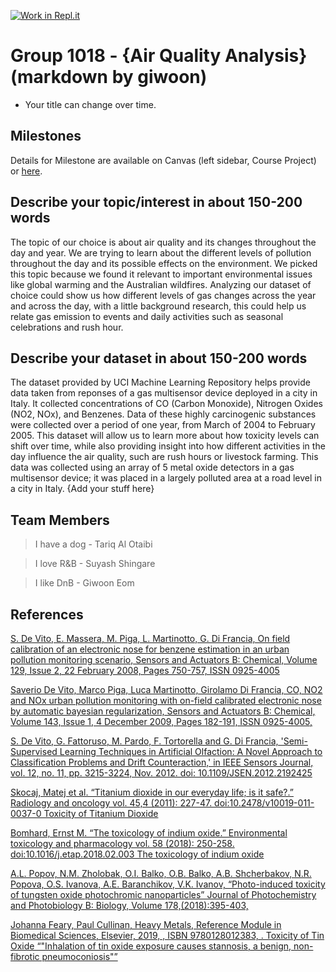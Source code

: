 [![Work in Repl.it](https://classroom.github.com/assets/work-in-replit-14baed9a392b3a25080506f3b7b6d57f295ec2978f6f33ec97e36a161684cbe9.svg)](https://classroom.github.com/online_ide?assignment_repo_id=358596&assignment_repo_type=GroupAssignmentRepo)
# Group 1018 - {Air Quality Analysis} (markdown by giwoon)
- Your title can change over time.

## Milestones

Details for Milestone are available on Canvas (left sidebar, Course Project) or [here](https://firas.moosvi.com/courses/data301/project/milestone01.html).

## Describe your topic/interest in about 150-200 words
The topic of our choice is about air quality and its changes throughout the day and year. We are trying to learn about the different levels of pollution throughout the day and its possible effects on the environment. We picked this topic because we found it relevant to important environmental issues like global warming and the Australian wildfires. Analyzing our dataset of choice could show us how different levels of gas changes across the year and across the day, with a little background research, this could help us relate gas emission to events and daily activities such as seasonal celebrations and rush hour.

## Describe your dataset in about 150-200 words
The dataset provided by UCI Machine Learning Repository helps provide data taken from reponses of a gas multisensor device deployed in a city in Italy. It collected concentrations of CO (Carbon Monoxide), Nitrogen Oxides (NO2, NOx), and Benzenes. Data of these highly carcinogenic substances were collected over a period of one year, from March of 2004 to February 2005. This dataset will allow us to learn more about how toxicity levels can shift over time, while also providing insight into how different activities in the day influence the air quality, such are rush hours or livestock farming. This data was collected using an array of 5 metal oxide detectors in a gas multisensor device; it was placed in a largely polluted area at a road level in a city in Italy. 
{Add your stuff here}

## Team Members
>I have a dog - Tariq Al Otaibi

>I love R&B - Suyash Shingare

>I like DnB - Giwoon Eom


## References
[S. De Vito, E. Massera, M. Piga, L. Martinotto, G. Di Francia, On field calibration of an electronic nose for benzene estimation in an urban pollution monitoring scenario, Sensors and Actuators B: Chemical, Volume 129, Issue 2, 22 February 2008, Pages 750-757, ISSN 0925-4005](https://www.sciencedirect.com/science/article/abs/pii/S0925400507007691)

[Saverio De Vito, Marco Piga, Luca Martinotto, Girolamo Di Francia, CO, NO2 and NOx urban pollution monitoring with on-field calibrated electronic nose by automatic bayesian regularization, Sensors and Actuators B: Chemical, Volume 143, Issue 1, 4 December 2009, Pages 182-191, ISSN 0925-4005, ](https://www.sciencedirect.com/science/article/abs/pii/S092540050900673X)

[S. De Vito, G. Fattoruso, M. Pardo, F. Tortorella and G. Di Francia, 'Semi-Supervised Learning Techniques in Artificial Olfaction: A Novel Approach to Classification Problems and Drift Counteraction,' in IEEE Sensors Journal, vol. 12, no. 11, pp. 3215-3224, Nov. 2012.
doi: 10.1109/JSEN.2012.2192425](https://ieeexplore.ieee.org/document/6176193)

[Skocaj, Matej et al. “Titanium dioxide in our everyday life; is it safe?.” Radiology and oncology vol. 45,4 (2011): 227-47. doi:10.2478/v10019-011-0037-0
Toxicity of Titanium Dioxide ](https://pubmed.ncbi.nlm.nih.gov/22933961/)

[Bomhard, Ernst M. “The toxicology of indium oxide.” Environmental toxicology and pharmacology vol. 58 (2018): 250-258. doi:10.1016/j.etap.2018.02.003
The toxicology of indium oxide](https://pubmed.ncbi.nlm.nih.gov/29448164/)

[A.L. Popov, N.M. Zholobak, O.I. Balko, O.B. Balko, A.B. Shcherbakov, N.R. Popova, O.S. Ivanova, A.E. Baranchikov, V.K. Ivanov, “Photo-induced toxicity of tungsten oxide photochromic nanoparticles” Journal of Photochemistry and Photobiology B: Biology, Volume 178,(2018):395-403, ](https://www.sciencedirect.com/science/article/pii/S1011134417310448)


[Johanna Feary, Paul Cullinan, Heavy Metals, Reference Module in Biomedical Sciences, Elsevier, 2019, , ISBN 9780128012383, .
Toxicity of Tin Oxide
“"Inhalation of tin oxide exposure causes stannosis, a benign, non-fibrotic pneumoconiosis"” ](https://doi.org/10.1016/B978-0-12-801238-3.11496-5)
